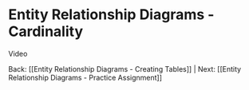 # Entity Relationship Diagrams - Cardinality

Video

Back: [[Entity Relationship Diagrams - Creating Tables]] | Next: [[Entity Relationship Diagrams - Practice Assignment]]
